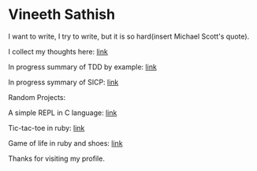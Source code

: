 # Vineeth Sathish

I want to write, I try to write, but it is so hard(insert Michael Scott's quote). 

I collect my thoughts here: [link](https://github.com/bsvin33t/bsvin33t)

In progress summary of TDD by example: [link](https://github.com/bsvin33t/tdd_by_example)

In progress symmary of SICP: [link](https://github.com/bsvin33t/sicp-notes)


Random Projects:

A simple REPL in C language: [link](https://github.com/bsvin33t/simple_c_repl)

Tic-tac-toe in ruby: [link](https://github.com/bsvin33t/tic-tac-toe)

Game of life in ruby and shoes: [link](https://github.com/bsvin33t/shoes-game-of-life)


Thanks for visiting my profile.
